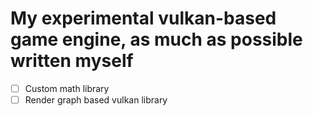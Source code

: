 # My experimental vulkan-based game engine, as much as possible written myself

- [ ] Custom math library
- [ ] Render graph based vulkan library
